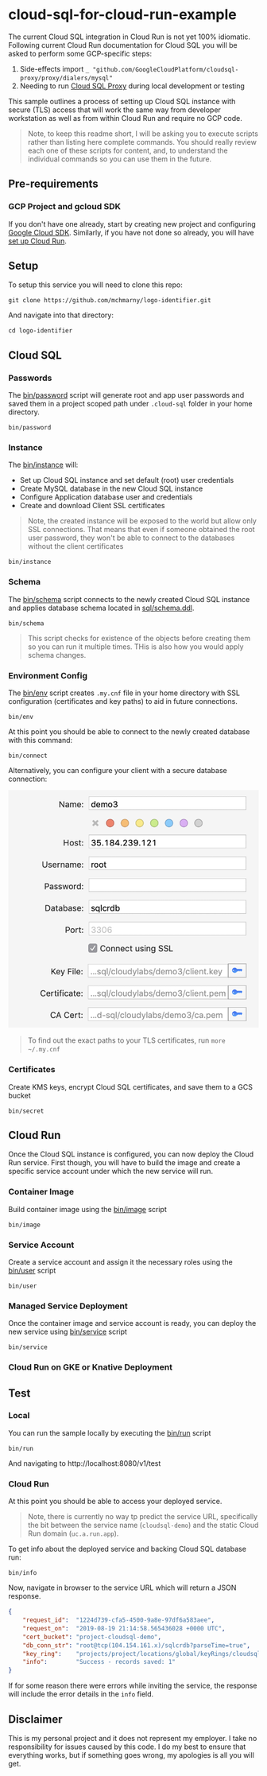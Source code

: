 # cloud-sql-for-cloud-run-example

The current Cloud SQL integration in Cloud Run is not yet 100% idiomatic. Following current Cloud Run documentation for Cloud SQL you will be asked to perform some GCP-specific steps:

1. Side-effects import `_ "github.com/GoogleCloudPlatform/cloudsql-proxy/proxy/dialers/mysql"`
2. Needing to run [Cloud SQL Proxy](https://cloud.google.com/sql/docs/mysql/quickstart-proxy-test) during local development or testing

This sample outlines a process of setting up Cloud SQL instance with secure (TLS) access that will work the same way from developer workstation as well as from within Cloud Run and require no GCP code.

> Note, to keep this readme short, I will be asking you to execute scripts rather than listing here complete commands. You should really review each one of these scripts for content, and, to understand the individual commands so you can use them in the future.

## Pre-requirements

### GCP Project and gcloud SDK

If you don't have one already, start by creating new project and configuring [Google Cloud SDK](https://cloud.google.com/sdk/docs/). Similarly, if you have not done so already, you will have [set up Cloud Run](https://cloud.google.com/run/docs/setup).

## Setup

To setup this service you will need to clone this repo:

```shell
git clone https://github.com/mchmarny/logo-identifier.git
```

And navigate into that directory:

```shell
cd logo-identifier
```

## Cloud SQL

### Passwords

The [bin/password](bin/password) script will generate root and app user passwords and saved them in a project scoped path under `.cloud-sql` folder in your home directory.

```shell
bin/password
```

### Instance

The [bin/instance](bin/instance) will:

* Set up Cloud SQL instance and set default (root) user credentials
* Create MySQL database in the new Cloud SQL instance
* Configure Application database user and credentials
* Create and download Client SSL certificates

> Note, the created instance will be exposed to the world but allow only SSL connections. That means that even if someone obtained the root user password, they won't be able to connect to the databases without the client certificates

```shell
bin/instance
```

### Schema

The [bin/schema](bin/schema) script connects to the newly created Cloud SQL instance and applies database schema located in [sql/schema.ddl](sql/schema.ddl).

```shell
bin/schema
```

> This script checks for existence of the objects before creating them so you can run it multiple times. THis is also how you would apply schema changes.

### Environment Config

The [bin/env](bin/env) script creates `.my.cnf` file in your home directory with SSL configuration (certificates and key paths) to aid in future connections.

```shell
bin/env
```

At this point you should be able to connect to the newly created database with this command:

```shell
bin/connect
```

Alternatively, you can configure your client with a secure database connection:

![](img/connui.png)

> To find out the exact paths to your TLS certificates, run `more ~/.my.cnf`

### Certificates

Create KMS keys, encrypt Cloud SQL certificates, and save them to a GCS bucket

```shell
bin/secret
```

## Cloud Run

Once the Cloud SQL instance is configured, you can now deploy the Cloud Run service. First though, you will have to build the image and create a specific service account under which the new service will run.

### Container Image

Build container image using the [bin/image](bin/image) script

```shell
bin/image
```

### Service Account

Create a service account and assign it the necessary roles using the [bin/user](bin/user) script

```shell
bin/user
```

### Managed Service Deployment

Once the container image and service account is ready, you can deploy the new service using [bin/service](bin/service) script

```shell
bin/service
```

### Cloud Run on GKE or Knative Deployment



## Test

### Local

You can run the sample locally by executing the [bin/run](bin/run) script

```shell
bin/run
```

And navigating to http://localhost:8080/v1/test

### Cloud Run

At this point you should be able to access your deployed service.

> Note, there is currently no way tp predict the service URL, specifically the bit between the service name (`cloudsql-demo`) and the static Cloud Run domain (`uc.a.run.app`).

To get info about the deployed service and backing Cloud SQL database run:

```shell
bin/info
```

Now, navigate in browser to the service URL which will return a JSON response.

```json
{
    "request_id":  "1224d739-cfa5-4500-9a8e-97df6a583aee",
    "request_on":  "2019-08-19 21:14:58.565436028 +0000 UTC",
    "cert_bucket": "project-cloudsql-demo",
    "db_conn_str": "root@tcp(104.154.161.x)/sqlcrdb?parseTime=true",
    "key_ring":    "projects/project/locations/global/keyRings/cloudsql-demo",
    "info":        "Success - records saved: 1"
}
```

If for some reason there were errors while inviting the service, the response will include the error details in the `info` field.


## Disclaimer

This is my personal project and it does not represent my employer. I take no responsibility for issues caused by this code. I do my best to ensure that everything works, but if something goes wrong, my apologies is all you will get.
